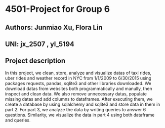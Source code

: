 # 4501-Project for Group 6
## Authors: Junmiao Xu, Flora Lin
## UNI: jx_2507 , yl_5194

## Project description
In this project, we clean, store, analyze and visualize datas of taxi rides, uber rides and weather record in NYC from 1/1/2009 to 6/30/2015 using packages requests, pandas, sqlite3 and other libraries downloaded. We download datas from websites both programmatically and manully, then inspect and clean data. We also remove unnecessary datas, populate missing datas and add columns to dataframes. After executing them, we create a database by using sqlalchemy and sqlite3 and store data in them in part 2. For part 3, we analyze the data by writing queries to answer 6 questions. Similarity, we visualize the data in part 4 using both dataframe and queries. 


